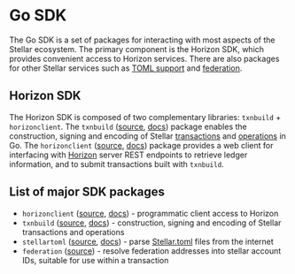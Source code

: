 # Go SDK

The Go SDK is a set of packages for interacting with most aspects of the Stellar ecosystem. The primary component is the Horizon SDK, which provides convenient access to Horizon services. There are also packages for other Stellar services such as [TOML support](https://github.com/stellar/stellar-protocol/blob/master/ecosystem/sep-0001.md) and [federation](https://github.com/stellar/stellar-protocol/blob/master/ecosystem/sep-0002.md).

## Horizon SDK

The Horizon SDK is composed of two complementary libraries: `txnbuild` + `horizonclient`.
The `txnbuild` ([source](https://github.com/stellar/go/tree/master/txnbuild), [docs](https://godoc.org/github.com/stellar/go/txnbuild)) package enables the construction, signing and encoding of Stellar [transactions](https://www.stellar.org/developers/guides/concepts/transactions.html) and [operations](https://www.stellar.org/developers/guides/concepts/list-of-operations.html) in Go. The `horizonclient` ([source](https://github.com/stellar/go/tree/master/clients/horizonclient), [docs](https://godoc.org/github.com/stellar/go/clients/horizonclient)) package provides a web client for interfacing with [Horizon](https://www.stellar.org/developers/guides/get-started/) server REST endpoints to retrieve ledger information, and to submit transactions built with `txnbuild`.

## List of major SDK packages

- `horizonclient` ([source](https://github.com/stellar/go/tree/master/clients/horizonclient), [docs](https://godoc.org/github.com/stellar/go/clients/horizonclient)) - programmatic client access to Horizon
- `txnbuild` ([source](https://github.com/stellar/go/tree/master/txnbuild), [docs](https://godoc.org/github.com/stellar/go/txnbuild)) - construction, signing and encoding of Stellar transactions and operations
- `stellartoml` ([source](https://github.com/stellar/go/tree/master/clients/stellartoml), [docs](https://godoc.org/github.com/stellar/go/clients/stellartoml)) - parse [Stellar.toml](../../guides/concepts/stellar-toml.md) files from the internet
- `federation` ([source](https://godoc.org/github.com/stellar/go/clients/federation)) - resolve federation addresses  into stellar account IDs, suitable for use within a transaction

